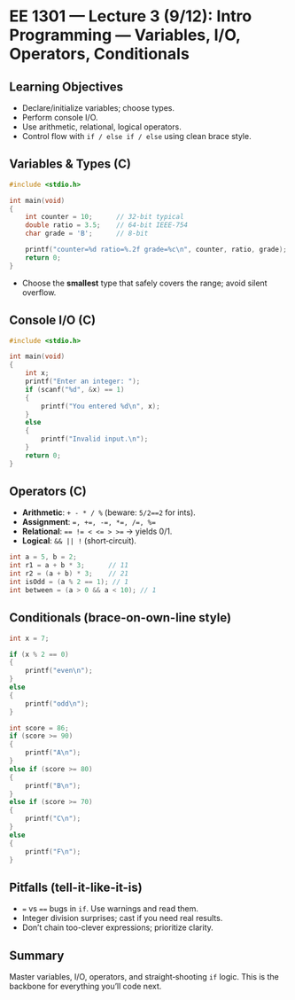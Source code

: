 # EE 1301 — Lecture 3 (9/12): Intro Programming — Variables, I/O, Operators, Conditionals

## Learning Objectives
- Declare/initialize variables; choose types.
- Perform console I/O.
- Use arithmetic, relational, logical operators.
- Control flow with `if / else if / else` using clean brace style.

## Variables & Types (C)
```c
#include <stdio.h>

int main(void)
{
    int counter = 10;      // 32-bit typical
    double ratio = 3.5;    // 64-bit IEEE-754
    char grade = 'B';      // 8-bit

    printf("counter=%d ratio=%.2f grade=%c\n", counter, ratio, grade);
    return 0;
}
```
- Choose the **smallest** type that safely covers the range; avoid silent overflow.

## Console I/O (C)
```c
#include <stdio.h>

int main(void)
{
    int x;
    printf("Enter an integer: ");
    if (scanf("%d", &x) == 1)
    {
        printf("You entered %d\n", x);
    }
    else
    {
        printf("Invalid input.\n");
    }
    return 0;
}
```

## Operators (C)
- **Arithmetic**: `+ - * / %` (beware: `5/2==2` for ints).
- **Assignment**: `=, +=, -=, *=, /=, %=`
- **Relational**: `== != < <= > >=` → yields 0/1.
- **Logical**: `&& || !` (short‑circuit).

```c
int a = 5, b = 2;
int r1 = a + b * 3;      // 11
int r2 = (a + b) * 3;    // 21
int isOdd = (a % 2 == 1); // 1
int between = (a > 0 && a < 10); // 1
```

## Conditionals (brace-on-own-line style)
```c
int x = 7;

if (x % 2 == 0)
{
    printf("even\n");
}
else
{
    printf("odd\n");
}
```

```c
int score = 86;
if (score >= 90)
{
    printf("A\n");
}
else if (score >= 80)
{
    printf("B\n");
}
else if (score >= 70)
{
    printf("C\n");
}
else
{
    printf("F\n");
}
```

## Pitfalls (tell-it-like-it-is)
- `=` vs `==` bugs in `if`. Use warnings and read them.
- Integer division surprises; cast if you need real results.
- Don’t chain too-clever expressions; prioritize clarity.

## Summary
Master variables, I/O, operators, and straight‑shooting `if` logic. This is the backbone for everything you’ll code next.